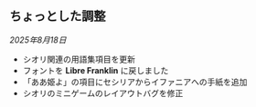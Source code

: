 ## ちょっとした調整

_2025年8月18日_

- シオリ関連の用語集項目を更新
- フォントを **Libre Franklin** に戻しました
- 「ああ姫よ」の項目にセシリアからイファニアへの手紙を追加
- シオリのミニゲームのレイアウトバグを修正
